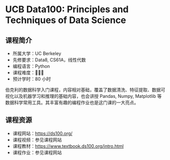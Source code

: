 # UCB Data100: Principles and Techniques of Data Science

## 课程简介

- 所属大学：UC Berkeley
- 先修要求：Data8, CS61A，线性代数
- 编程语言：Python
- 课程难度：🌟🌟🌟
- 预计学时：80 小时

伯克利的数据科学入门课程，内容相对基础，覆盖了数据清洗、特征提取、数据可视化以及机器学习和推理的基础内容，也会讲授 Pandas, Numpy, Matplotlib 等数据科学常用工具。其丰富有趣的编程作业也是这门课的一大亮点。

## 课程资源

- 课程网站：<https://ds100.org/>
- 课程视频：参见课程网站
- 课程教材：<https://www.textbook.ds100.org/intro.html>
- 课程作业：参见课程网站
